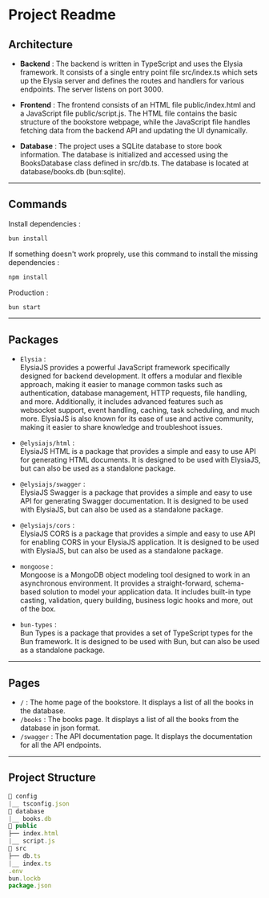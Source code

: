 # Project Readme

## Architecture

- <b>Backend</b> : The backend is written in TypeScript and uses the Elysia framework. It consists of a single entry point file src/index.ts which sets up the Elysia server and defines the routes and handlers for various endpoints. The server listens on port 3000.

- <b>Frontend</b> : The frontend consists of an HTML file public/index.html and a JavaScript file public/script.js. The HTML file contains the basic structure of the bookstore webpage, while the JavaScript file handles fetching data from the backend API and updating the UI dynamically.

- <b>Database</b> : The project uses a SQLite database to store book information. The database is initialized and accessed using the BooksDatabase class defined in src/db.ts. The database is located at database/books.db (bun:sqlite).

<hr>

## Commands

Install dependencies :

```bash
bun install
```

If something doesn't work proprely, use this command to install the missing dependencies :

```bash
npm install
```

Production :

```bash
bun start
```

<hr>

## Packages

- `Elysia` : <br>
  ElysiaJS provides a powerful JavaScript framework specifically designed for backend development. It offers a modular and flexible approach, making it easier to manage common tasks such as authentication, database management, HTTP requests, file handling, and more. Additionally, it includes advanced features such as websocket support, event handling, caching, task scheduling, and much more. ElysiaJS is also known for its ease of use and active community, making it easier to share knowledge and troubleshoot issues.

- `@elysiajs/html` : <br>
  ElysiaJS HTML is a package that provides a simple and easy to use API for generating HTML documents. It is designed to be used with ElysiaJS, but can also be used as a standalone package.

- `@elysiajs/swagger` : <br>
  ElysiaJS Swagger is a package that provides a simple and easy to use API for generating Swagger documentation. It is designed to be used with ElysiaJS, but can also be used as a standalone package.

- `@elysiajs/cors` : <br>
  ElysiaJS CORS is a package that provides a simple and easy to use API for enabling CORS in your ElysiaJS application. It is designed to be used with ElysiaJS, but can also be used as a standalone package.
  
- `mongoose` : <br>
  Mongoose is a MongoDB object modeling tool designed to work in an asynchronous environment. It provides a straight-forward, schema-based solution to model your application data. It includes built-in type casting, validation, query building, business logic hooks and more, out of the box.

- `bun-types` : <br>
  Bun Types is a package that provides a set of TypeScript types for the Bun framework. It is designed to be used with Bun, but can also be used as a standalone package.

<hr>

## Pages

- `/` : The home page of the bookstore. It displays a list of all the books in the database.
- `/books` : The books page. It displays a list of all the books from the database in json format.
- `/swagger` : The API documentation page. It displays the documentation for all the API endpoints.

<hr>

## Project Structure

```js
📁 config
|__ tsconfig.json
📁 database
|__ books.db
📁 public
├── index.html
|__ script.js
📁 src
├── db.ts
|__ index.ts
.env
bun.lockb
package.json
```
